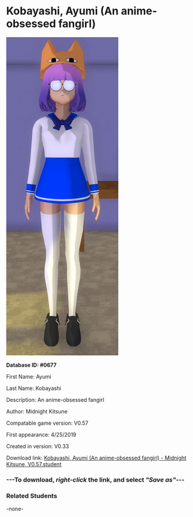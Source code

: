# Kobayashi, Ayumi (An anime-obsessed fangirl)

<img src="../../Files/Images/Kobayashi, Ayumi (An anime-obsessed fangirl).png" title="Kobayashi, Ayumi (An anime-obsessed fangirl) - Midnight Kitsune, V0.57">

**Database ID: #0677**

First Name: Ayumi

Last Name: Kobayashi

Description: An anime-obsessed fangirl

Author: Midnight Kitsune

Compatable game version: V0.57

First appearance: 4/25/2019

Created in version: V0.33

Download link: <a href="https://raw.githubusercontent.com/Arbiter1223/Daigaku-Gurashi-Custom-Students/master/Files/Student%20Files/Kobayashi%2C%20Ayumi%20(An%20anime-obsessed%20fangirl)%20-%20Midnight%20Kitsune%2C%20V0.57.student">Kobayashi, Ayumi (An anime-obsessed fangirl) - Midnight Kitsune, V0.57.student</a>

### ---**To download, _right-click_ the link, and select _"Save as"_**---

### Related Students

-none-
